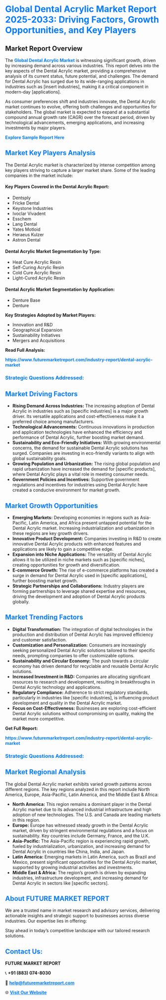 <h1 style="color: #007BFF;">Global Dental Acrylic Market Report 2025-2033: Driving Factors, Growth Opportunities, and Key Players</h1>

<section id="overview">
<h2>Market Report Overview</h2>
<p>The <a href="https://www.futuremarketreport.com/industry-report/dental-acrylic-market" style="color: #007BFF; text-decoration: none;"><strong>Global Dental Acrylic Market</strong></a> is witnessing significant growth, driven by increasing demand across various industries. This report delves into the key aspects of the Dental Acrylic market, providing a comprehensive analysis of its current status, future potential, and challenges. The demand for Dental Acrylic has surged due to its wide-ranging applications in industries such as [insert industries], making it a critical component in modern-day [applications].</p>
<p>As consumer preferences shift and industries innovate, the Dental Acrylic market continues to evolve, offering both challenges and opportunities for stakeholders. The global market is expected to expand at a substantial compound annual growth rate (CAGR) over the forecast period, driven by technological advancements, emerging applications, and increasing investments by major players.</p>
</section>

<section id="overview">
<p><a href="https://www.futuremarketreport.com/request-sample/reportId=115146" style="color: #007BFF; text-decoration: none;"><strong>Explore Sample Report Here</strong></a></p>
</section>

<section id="key-players">
<h2 style="color: #007BFF;">Market Key Players Analysis</h2>
<p>The Dental Acrylic market is characterized by intense competition among key players striving to capture a larger market share. Some of the leading companies in the market include:</p>
<h4>Key Players Covered in the Dental Acrylic Report:</h4>
<ul><li>Dentsply</li><li>Fricke Dental</li><li>Keystone Industries</li><li>Ivoclar Vivadent</li><li>Esschem</li><li>Lang Dental</li><li>Yates Motloid</li><li>Heraeus Kulzer</li><li>Astron Dental</li></ul>
<h4>Dental Acrylic Market Segmentation by Type:</h4>
<ul><li>Heat Cure Acrylic Resin</li><li>Self-Curing Acrylic Resin</li><li>Cold Cure Acrylic Resin</li><li>Light-Cured Acrylic Resin</li></ul>

<h4>Dental Acrylic Market Segmentation by Application:</h4>
<ul><li>Denture Base</li><li>Denture</li></ul>
<p><strong>Key Strategies Adopted by Market Players:</strong></p>
<ul>
<li>Innovation and R&D</li>
<li>Geographical Expansion</li>
<li>Sustainability Initiatives</li>
<li>Mergers and Acquisitions</li>
</ul>
</section>

<section>
<p><strong>Read Full Analysis: </strong></p><a href="https://www.futuremarketreport.com/industry-report/dental-acrylic-market" style="color: #007BFF; text-decoration: none;"><strong>https://www.futuremarketreport.com/industry-report/dental-acrylic-market</strong></a>
<h3 style="color: #007BFF;">Strategic Questions Addressed:</h3>
</section>

<section id="driving-factors">
<h2 style="color: #007BFF;">Market Driving Factors</h2>
<ul>
<li><strong>Rising Demand Across Industries:</strong> The increasing adoption of Dental Acrylic in industries such as [specific industries] is a major growth driver. Its versatile applications and cost-effectiveness make it a preferred choice among manufacturers.</li>
<li><strong>Technological Advancements:</strong> Continuous innovations in production and application technologies have enhanced the efficiency and performance of Dental Acrylic, further boosting market demand.</li>
<li><strong>Sustainability and Eco-Friendly Initiatives:</strong> With growing environmental concerns, the demand for sustainable Dental Acrylic solutions has surged. Companies are investing in eco-friendly variants to align with global sustainability goals.</li>
<li><strong>Growing Population and Urbanization:</strong> The rising global population and rapid urbanization have increased the demand for [specific products], where Dental Acrylic plays a vital role in meeting consumer needs.</li>
<li><strong>Government Policies and Incentives:</strong> Supportive government regulations and incentives for industries using Dental Acrylic have created a conducive environment for market growth.</li>
</ul>
</section>

<section id="growth-opportunities">
<h2 style="color: #007BFF;">Market Growth Opportunities</h2>
<ul>
<li><strong>Emerging Markets:</strong> Developing economies in regions such as Asia-Pacific, Latin America, and Africa present untapped potential for the Dental Acrylic market. Increasing industrialization and urbanization in these regions are key growth drivers.</li>
<li><strong>Innovative Product Development:</strong> Companies investing in R&D to create innovative Dental Acrylic products with enhanced features and applications are likely to gain a competitive edge.</li>
<li><strong>Expansion into Niche Applications:</strong> The versatility of Dental Acrylic allows it to be utilized in niche markets such as [specific niches], creating opportunities for growth and diversification.</li>
<li><strong>E-commerce Growth:</strong> The rise of e-commerce platforms has created a surge in demand for Dental Acrylic used in [specific applications], further boosting market growth.</li>
<li><strong>Strategic Partnerships and Collaborations:</strong> Industry players are forming partnerships to leverage shared expertise and resources, driving the development and adoption of Dental Acrylic products globally.</li>
</ul>
</section>

<section id="trending-factors">
<h2 style="color: #007BFF;">Market Trending Factors</h2>
<ul>
<li><strong>Digital Transformation:</strong> The integration of digital technologies in the production and distribution of Dental Acrylic has improved efficiency and customer satisfaction.</li>
<li><strong>Customization and Personalization:</strong> Consumers are increasingly seeking personalized Dental Acrylic solutions tailored to their specific needs, prompting companies to offer customizable options.</li>
<li><strong>Sustainability and Circular Economy:</strong> The push towards a circular economy has driven demand for recyclable and reusable Dental Acrylic solutions.</li>
<li><strong>Increased Investment in R&D:</strong> Companies are allocating significant resources to research and development, resulting in breakthroughs in Dental Acrylic technology and applications.</li>
<li><strong>Regulatory Compliance:</strong> Adherence to strict regulatory standards, particularly in industries like [specific industries], is influencing product development and quality in the Dental Acrylic market.</li>
<li><strong>Focus on Cost-Effectiveness:</strong> Businesses are exploring cost-efficient Dental Acrylic solutions without compromising on quality, making the market more competitive.</li>
</ul>
</section>

<section>
<p><strong>Get Full Report: </strong></p><a href="https://www.futuremarketreport.com/industry-report/dental-acrylic-market" style="color: #007BFF; text-decoration: none;"><strong>https://www.futuremarketreport.com/industry-report/dental-acrylic-market</strong></a>
<h3 style="color: #007BFF;">Strategic Questions Addressed:</h3>
</section>


<section id="regional-analysis">
<h2 style="color: #007BFF;">Market Regional Analysis</h2>
<p>The global Dental Acrylic market exhibits varied growth patterns across different regions. The key regions analyzed in this report include North America, Europe, Asia-Pacific, Latin America, and the Middle East & Africa:</p>
<ul>
<li><strong>North America:</strong> This region remains a dominant player in the Dental Acrylic market due to its advanced industrial infrastructure and high adoption of new technologies. The U.S. and Canada are leading markets in this region.</li>
<li><strong>Europe:</strong> Europe has witnessed steady growth in the Dental Acrylic market, driven by stringent environmental regulations and a focus on sustainability. Key countries include Germany, France, and the U.K.</li>
<li><strong>Asia-Pacific:</strong> The Asia-Pacific region is experiencing rapid growth, fueled by industrialization, urbanization, and increasing demand for Dental Acrylic in countries like China, India, and Japan.</li>
<li><strong>Latin America:</strong> Emerging markets in Latin America, such as Brazil and Mexico, present significant opportunities for the Dental Acrylic market, supported by growing industrial activities and investments.</li>
<li><strong>Middle East & Africa:</strong> The region’s growth is driven by expanding industries, infrastructure development, and increasing demand for Dental Acrylic in sectors like [specific sectors].</li>
</ul>
</section>

<footer>
<h2 style="color: #007BFF;">About FUTURE MARKET REPORT</h2>
<p>We are a trusted name in market research and advisory services, delivering actionable insights and strategic support to businesses across diverse industries. Our expertise lies in offering:</p>

<p>Stay ahead in today’s competitive landscape with our tailored research solutions.</p>

<h2 style="color: #007BFF;">Contact Us:</h2>
<p><strong>FUTURE MARKET REPORT</strong></p>
<p>📞 <strong>+91 (883) 074-8030</strong></p>
<p>📧 <strong><a href="mailto:help@futuremarketreport.com" style="color: #007BFF;">help@futuremarketreport.com</a></strong></p>
<p>🌐 <strong><a href="https://www.futuremarketreport.com/" style="color: #007BFF;">Visit Our Website</a></strong></p>
</footer>